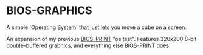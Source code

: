 # BIOS-GRAPHICS
A simple 'Operating System' that just lets you move a cube on a screen.

An expansion of my previous [BIOS-PRINT](https://github.com/jayc3-3/BIOS-PRINT) "os test".
Features 320x200 8-bit double-buffered graphics, and everything else [BIOS-PRINT](https://github.com/jayc3-3/BIOS-PRINT) does.
